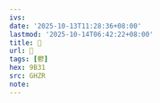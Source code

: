 ```yaml
---
ivs:
date: '2025-10-13T11:28:36+08:00'
lastmod: '2025-10-14T06:42:22+08:00'
title: 󰝵
url: 󰝵
tags: [鬱]
hex: 9B31
src: GHZR
note:
---
```

